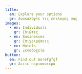 ```yaml
---
title:
  en: Explore your options
  gr: Ανακαλύψτε τις επιλογές σας
images:
  - en: Individuals
    gr: Ιδιώτες
  - en: Businesses
    gr: Επιχειρήσεις
  - en: Hotels
    gr: Ξενοδοχεία
button:
  en: Find out morefgfgf
  gr: Δειτε περισσοτερα
---
```

